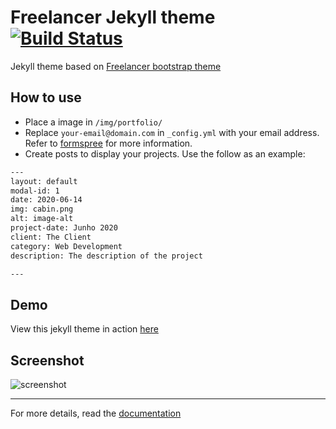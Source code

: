 Freelancer Jekyll theme  [![Build Status](https://api.travis-ci.org/jeromelachaud/freelancer-theme.svg?branch=master)](https://travis-ci.org/jeromelachaud/freelancer-theme/) 
=========================

Jekyll theme based on [Freelancer bootstrap theme ](http://startbootstrap.com/template-overviews/freelancer/)

## How to use
 - Place a image in `/img/portfolio/`
 - Replace `your-email@domain.com` in `_config.yml` with your email address. Refer to [formspree](http://formspree.io/) for more information.
 - Create posts to display your projects. Use the follow as an example:
```txt
---
layout: default
modal-id: 1
date: 2020-06-14
img: cabin.png
alt: image-alt
project-date: Junho 2020
client: The Client
category: Web Development
description: The description of the project

---
```

## Demo
View this jekyll theme in action [here](https://jeromelachaud.github.io/freelancer-theme)

## Screenshot
![screenshot](https://raw.githubusercontent.com/jeromelachaud/freelancer-theme/master/screenshot.png)

---------
For more details, read the [documentation](http://jekyllrb.com/)
